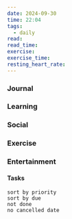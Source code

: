 ```yaml
---
date: 2024-09-30
time: 22:04
tags:
  - daily
read: 
read_time: 
exercise: 
exercise_time: 
resting_heart_rate:
---
```


### Journal

### Learning

### Social

### Exercise

### Entertainment

#### Tasks












```tasks
sort by priority
sort by due
not done
no cancelled date
```